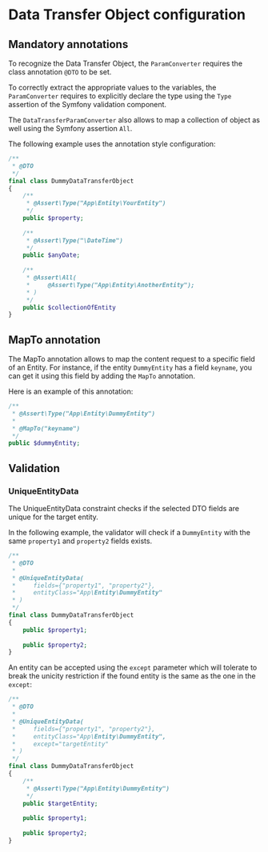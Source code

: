 # Data Transfer Object configuration

## Mandatory annotations

To recognize the Data Transfer Object, the `ParamConverter` requires the class annotation `@DTO` to be set.

To correctly extract the appropriate values to the variables, the `ParamConverter` requires to explicitly declare the type using the `Type` assertion of the Symfony validation component.

The `DataTransferParamConverter` also allows to map a collection of object as well using the Symfony assertion `All`.

The following example uses the annotation style configuration:

```php
/**
 * @DTO
 */
final class DummyDataTransferObject
{
    /**
     * @Assert\Type("App\Entity\YourEntity")
     */
    public $property;
    
    /**
     * @Assert\Type("\DateTime")
     */
    public $anyDate;
    
    /**
     * @Assert\All(
     *     @Assert\Type("App\Entity\AnotherEntity");
     * )
     */
    public $collectionOfEntity
}
```

## MapTo annotation

The MapTo annotation allows to map the content request to a specific field of an Entity. For instance, if the entity `DummyEntity` has a field `keyname`, you can get it using this field by adding the `MapTo` annotation.

Here is an example of this annotation:

```php
/**
 * @Assert\Type("App\Entity\DummyEntity")
 *
 * @MapTo("keyname")
 */
public $dummyEntity;
```

## Validation

### UniqueEntityData

The UniqueEntityData constraint checks if the selected DTO fields are unique for the target entity.

In the following example, the validator will check if a `DummyEntity` with the same `property1` and `property2` fields exists.

```php
/**
 * @DTO
 *
 * @UniqueEntityData(
 *     fields={"property1", "property2"},
 *     entityClass="App\Entity\DummyEntity"
 * )
 */
final class DummyDataTransferObject
{
    public $property1;
    
    public $property2;
}
```

An entity can be accepted using the `except` parameter which will tolerate to break the unicity restriction if the found entity is the same as the one in the `except`:

```php
/**
 * @DTO
 *
 * @UniqueEntityData(
 *     fields={"property1", "property2"},
 *     entityClass="App\Entity\DummyEntity",
 *     except="targetEntity"
 * )
 */
final class DummyDataTransferObject
{
    /**
     * @Assert\Type("App\Entity\DummyEntity")
     */
    public $targetEntity;
    
    public $property1;
    
    public $property2;
}
```
